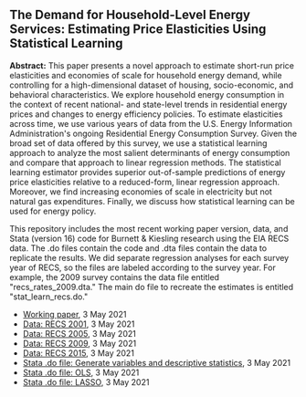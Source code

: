 ## The Demand for Household-Level Energy Services: Estimating Price Elasticities Using Statistical Learning

**Abstract:** This paper presents a novel approach to estimate short-run price elasticities and economies of scale for household energy demand, while controlling for a high-dimensional dataset of housing, socio-economic, and behavioral characteristics. We explore household energy consumption in the context of recent national- and state-level trends in residential energy prices and changes to energy efficiency policies. To estimate elasticities across time, we use various years of data from the U.S. Energy Information Administration's ongoing Residential Energy Consumption Survey. Given the broad set of data offered by this survey, we use a statistical learning approach to analyze the most salient determinants of energy consumption and compare that approach to linear regression methods. The statistical learning estimator provides superior out-of-sample predictions of energy price elasticities relative to a reduced-form, linear regression approach. Moreover, we find increasing economies of scale in electricity but not natural gas expenditures. Finally, we discuss how statistical learning can be used for energy policy.

This repository includes the most recent working paper version, data, and Stata (version 16) code for Burnett & Kiesling research using the EIA RECS data. The .do files contain the code and .dta files contain the data to replicate the results. We did separate regression analyses for each survey year of RECS, so the files are labeled according to the survey year. For example, the 2009 survey contains the data file entitled "recs_rates_2009.dta." The main do file to recreate the estimates is entitled "stat_learn_recs.do."

- [Working paper](https://github.com/lkkinetic/RECS-LASSO/blob/main/KB__RECS_and_Machine_Learning.pdf), 3 May 2021
- [Data: RECS 2001](https://github.com/lkkinetic/RECS-LASSO/blob/main/recs_rates_2001.dta), 3 May 2021
- [Data: RECS 2005](https://github.com/lkkinetic/RECS-LASSO/blob/main/recs_rates_2005.dta), 3 May 2021
- [Data: RECS 2009](https://github.com/lkkinetic/RECS-LASSO/blob/main/recs_rates_2009.dta), 3 May 2021
- [Data: RECS 2015](https://github.com/lkkinetic/RECS-LASSO/blob/main/recs_rates_2015.dta), 3 May 2021
- [Stata .do file: Generate variables and descriptive statistics](https://github.com/lkkinetic/RECS-LASSO/blob/main/var_gen.do), 3 May 2021
- [Stata .do file: OLS](https://github.com/lkkinetic/RECS-LASSO/blob/main/var_ols.do), 3 May 2021
- [Stata .do file: LASSO](https://github.com/lkkinetic/RECS-LASSO/blob/main/stat_learn_recs.do), 3 May 2021

